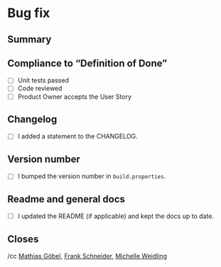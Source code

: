# Bug fix

## Summary

## Compliance to “Definition of Done”

* [ ] Unit tests passed
* [ ] Code reviewed
* [ ] Product Owner accepts the User Story

## Changelog

* [ ] I added a statement to the CHANGELOG.

## Version number

* [ ] I bumped the version number in `build.properties`.

## Readme and general docs

* [ ] I updated the README (if applicable) and kept the docs up to date.

## Closes

/cc [Mathias Göbel](https://gitlab.gwdg.de/mgoebel), [Frank Schneider](https://gitlab.gwdg.de/schneider210), [Michelle Weidling](https://gitlab.gwdg.de/mrodzis)
